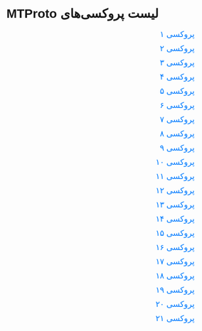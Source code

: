 <!DOCTYPE html>
<html>
<head>
    <title>لیست پروکسی‌های MTProto</title>
    <meta charset="UTF-8">
    <meta name="viewport" content="width=device-width, initial-scale=1.0">
    <style>
        body { font-family: Arial, sans-serif; direction: rtl; padding: 20px; }
        h1 { text-align: center; }
        ul { list-style: none; padding: 0; }
        li { margin: 10px 0; }
        a { text-decoration: none; color: #007bff; font-size: 18px; }
        a:hover { text-decoration: underline; }
    </style>
</head>
<body>
    <h1>لیست پروکسی‌های MTProto</h1>
    <ul>
        <li><a href="https://t.me/proxy?server=sadra.mygrade.ir&port=443&secret=ee1603010200010001fc030386e24c3add6d656469612e737465616d706f77657265642e636f6d">پروکسی ۱</a></li>
        <li><a href="https://t.me/proxy?server=silvermantain.cinere.info&port=443&secret=7hYDAQIAAQAB_AMDhuJMOt1tZWRpYS5zdGVhbXBvd2VyZWQuY29t">پروکسی ۲</a></li>
        <li><a href="https://t.me/proxy?server=sebro.sheshko.info&port=443&secret=ee1603010200010001fc030386e24c3add6d656469612e737465616d706f77657265642e636f6d">پروکسی ۳</a></li>
        <li><a href="https://t.me/proxy?server=daem.fsaremi.info&port=443&secret=7hYDAQIAAQAB_AMDhuJMOt1tZWRpYS5zdGVhbXBvd2VyZWQuY29t">پروکسی ۴</a></li>
        <li><a href="https://t.me/proxy?server=daem.fsaremi.info&port=443&secret=ee1603010200010001fc030386e24c3add6d656469612e737465616d706f77657265642e636f6d">پروکسی ۵</a></li>
        <li><a href="https://t.me/proxy?server=algortim.sayaair.ir&port=443&secret=ee1603010200010001fc030386e24c3add6d656469612e737465616d706f77657265642e636f6d">پروکسی ۶</a></li>
        <li><a href="https://t.me/proxy?server=leveldaemi.fiziotr.info&port=443&secret=7hYDAQIAAQAB_AMDhuJMOt1tZWRpYS5zdGVhbXBvd2VyZWQuY29t">پروکسی ۷</a></li>
        <li><a href="https://t.me/proxy?server=wait.fiziotr.info&port=443&secret=7hYDAQIAAQAB_AMDhuJMOt1tZWRpYS5zdGVhbXBvd2VyZWQuY29t">پروکسی ۸</a></li>
        <li><a href="https://t.me/proxy?server=syczleck.itemag.ir&port=443&secret=7hYDAQIAAQAB_AMDhuJMOt1tZWRpYS5zdGVhbXBvd2VyZWQuY29t">پروکسی ۹</a></li>
        <li><a href="https://t.me/proxy?server=leveldaemi.fiziotr.info&port=443&secret=ee1603010200010001fc030386e24c3add6d656469612e737465616d706f77657265642e636f6d">پروکسی ۱۰</a></li>
        <li><a href="https://t.me/proxy?server=halftime.parsintalk.ir&port=443&secret=7hYDAQIAAQAB_AMDhuJMOt1tZWRpYS5zdGVhbXBvd2VyZWQuY29t">پروکسی ۱۱</a></li>
        <li><a href="https://t.me/proxy?server=sadra.mygrade.ir&port=443&secret=7hYDAQIAAQAB_AMDhuJMOt1tZWRpYS5zdGVhbXBvd2VyZWQuY29t">پروکسی ۱۲</a></li>
        <li><a href="https://t.me/proxy?server=algortim.sayaair.ir&port=443&secret=7hYDAQIAAQAB_AMDhuJMOt1tZWRpYS5zdGVhbXBvd2VyZWQuY29t">پروکسی ۱۳</a></li>
        <li><a href="https://t.me/proxy?server=aval.fsaremi.info&port=443&secret=ee1603010200010001fc030386e24c3add6d656469612e737465616d706f77657265642e636f6d">پروکسی ۱۴</a></li>
        <li><a href="https://t.me/proxy?server=syczleck.itemag.ir&port=443&secret=ee1603010200010001fc030386e24c3add6d656469612e737465616d706f77657265642e636f6d">پروکسی ۱۵</a></li>
        <li><a href="https://t.me/proxy?server=response.cinere.info&port=443&secret=7hYDAQIAAQAB_AMDhuJMOt1tZWRpYS5zdGVhbXBvd2VyZWQuY29t">پروکسی ۱۶</a></li>
        <li><a href="https://t.me/proxy?server=halftime.parsintalk.ir&port=443&secret=ee1603010200010001fc030386e24c3add6d656469612e737465616d706f77657265642e636f6d">پروکسی ۱۷</a></li>
        <li><a href="https://t.me/proxy?server=aval.fsaremi.info&port=443&secret=7hYDAQIAAQAB_AMDhuJMOt1tZWRpYS5zdGVhbXBvd2VyZWQuY29t">پروکسی ۱۸</a></li>
        <li><a href="https://t.me/proxy?server=wait.fiziotr.info&port=443&secret=ee1603010200010001fc030386e24c3add6d656469612e737465616d706f77657265642e636f6d">پروکسی ۱۹</a></li>
        <li><a href="https://t.me/proxy?server=response.cinere.info&port=443&secret=ee1603010200010001fc030386e24c3add6d656469612e737465616d706f77657265642e636f6d">پروکسی ۲۰</a></li>
        <li><a href="https://t.me/proxy?server=silvermantain.cinere.info&port=443&secret=ee1603010200010001fc030386e24c3add6d656469612e737465616d706f77657265642e636f6d">پروکسی ۲۱</a></li>
    </ul>
</body>
</html>
